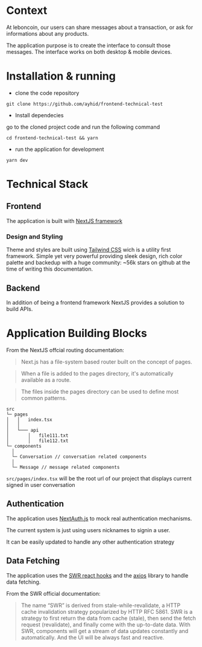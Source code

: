 # Context

At leboncoin, our users can share messages about a transaction, or ask for informations about any products.

The application purpose is to create the interface to consult those messages.
The interface works on both desktop & mobile devices.

# Installation & running

- clone the code repository

`git clone https://github.com/ayhid/frontend-technical-test`

- Install dependecies

go to the cloned project code and run the following command

`cd frontend-technical-test && yarn`

- run the application for development

`yarn dev`


# Technical Stack

## Frontend

The application is built with [NextJS framework](https://nextjs.org/)

### Design and Styling

Theme and styles are built using [Tailwind CSS](https://github.com/tailwindlabs/tailwindcss) wich is a utility first framework. Simple yet very powerful providing sleek design, rich color palette and backedup with a huge community: ~56k stars on github at the time of writing this documentation.


## Backend 
In addition of being a frontend framework NextJS provides a solution to build APIs.




# Application Building Blocks

From the NextJS offcial routing documentation: 

> Next.js has a file-system based router built on the concept of pages.

>When a file is added to the pages directory, it's automatically available as a route.

>The files inside the pages directory can be used to define most common patterns.

```
src  
└─ pages
│   │   index.tsx
│   │
│   └─── api
│       │   file111.txt
│       │   file112.txt   
└─ components
  │   
  └─ Conversation // conversation related components
  │     
  └─ Message // message related components
```

`src/pages/index.tsx` will be the root url of our project that displays current signed in user conversation

## Authentication

The application uses [NextAuth.js](https://next-auth.js.org/) to mock real authentication mechanisms.

The current system is just using users nicknames to signin a user.

It can be easily updated to handle any other authentication strategy 

## Data Fetching

The application uses the [SWR react hooks](https://swr.vercel.app/) and the [axios](https://axios-http.com/) library to handle data fetching.

From the SWR official documentation:

> The name “SWR” is derived from stale-while-revalidate, a HTTP cache invalidation strategy popularized by HTTP RFC 5861. SWR is a strategy to first return the data from cache (stale), then send the fetch request (revalidate), and finally come with the up-to-date data.
> With SWR, components will get a stream of data updates constantly and automatically.
> And the UI will be always fast and reactive.
